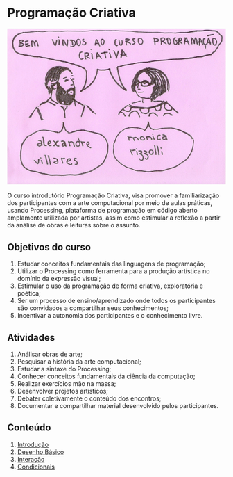# Programação Criativa

![intro](/assets/imagens/intro.jpg)

O curso introdutório Programação Criativa, visa promover a familiarização dos participantes com a arte computacional por meio de aulas práticas, usando Processing, plataforma de programação em código aberto amplamente utilizada por artistas, assim como estimular a reflexão a partir da análise de obras e leituras sobre o assunto. 

## Objetivos do curso

1. Estudar conceitos fundamentais das linguagens de programação;
2. Utilizar o Processing como ferramenta para a produção artística no domínio da expressão visual;
3. Estimular o uso da programação de forma criativa, exploratória e poética;
4. Ser um processo de ensino/aprendizado onde todos os participantes são convidados a compartilhar seus conhecimentos;
5. Incentivar a autonomia dos participantes e o conhecimento livre.

## Atividades

1. Análisar obras de arte;
2. Pesquisar a história da arte computacional;
3. Estudar a sintaxe do Processing;
4. Conhecer conceitos fundamentais da ciência da computação;
5. Realizar exercícios mão na massa;
6. Desenvolver projetos artísticos;
7. Debater coletivamente o conteúdo dos encontros;
8. Documentar e compartilhar material desenvolvido pelos participantes.

## Conteúdo

1. [Introdução](/conteudo/introducao.md)
2. [Desenho Básico](/conteudo/desenho-basico.md)
3. [Interação](/conteudo/interacao.md)
4. [Condicionais](/conteudo/condicionais.md)

